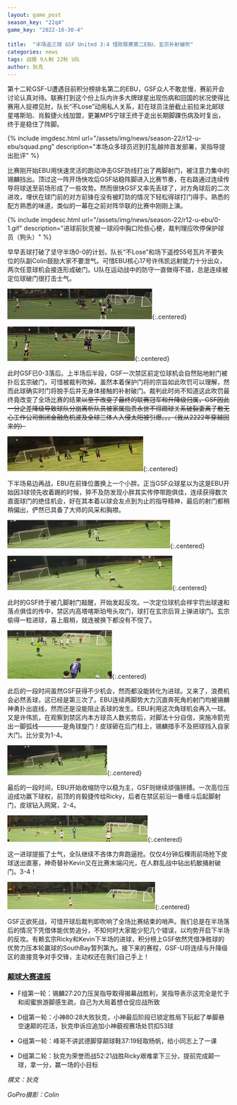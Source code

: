 ```yaml
---
layout: game_post
season_key: "22q4"
game_key: "2022-10-30-4"

title:  "半场追三球 GSF United 3:4 惜败联赛第二EBU，玄宗补射被吹"
categories: news
tags: 战报 9人制 22秋 U队
author: 狄克
---
```


第十二轮GSF-U遭遇目前积分榜排名第二的EBU，GSF众人不敢怠慢，赛前开会讨论认真对待。联赛打到这个份上队内许多大牌球星出现伤病和回国的状况使得比赛用人捉襟见肘，队长“不Lose”动用私人关系，赶在球员注册截止前拉来北邮球星喀斯珀、肖毅捷火线加盟，更兼MP5宁球王终于走出长期脚踝伤病及时复出，终于是稳住了阵脚。

{% include imgdesc.html url="/assets/img/news/season-22/r12-u-ebu/squad.png" description="本场众多球员迟到打乱越帅首发部署，吴指导提出批评" %}

比赛刚开始EBU用快速灵活的跑动冲击GSF防线打出了两脚射门，被注意力集中的锡麟挡出。顶过这一阵开场快攻后GSF站稳阵脚进入比赛节奏，在右路通过连续传导将球送至前场形成了一些攻势。然而很快GSF又率先丢球了，对方角球后的二次进攻，埋伏在球门前的对方前锋在没有被盯防的情况下轻松得球打门得手。熟悉的配方熟悉的味道，类似的一幕在之前对阵华联的比赛中刚刚上演。

{% include imgdesc.html url="/assets/img/news/season-22/r12-u-ebu/0-1.gif" description="进球前狄克被一球闷中胸口险些心梗，裁判理应吹停保护球员（狗头）" %}

早早丢球打破了坚守半场0-0的计划，队长“不Lose”和场下遥控55号瓦片不要失位的队副Colin鼓励大家不要泄气。可惜EBU核心17号许伟凯远射能力十分出众，两次任意球机会接连形成破门。U队在运动战中的防守一直做得不错，总是连续被定位球破门很打击士气。

![](/assets/img/news/season-22/r12-u-ebu/0-2.gif){:.centered}

![](/assets/img/news/season-22/r12-u-ebu/0-3.gif){:.centered}

此时GSF已0-3落后。上半场后半段，GSF一次禁区前定位球机会自然贴地射门被扑后玄宗破门，可惜被裁判吹掉。虽然本着保护门将的宗旨如此吹罚可以理解，然而此球确实时门将脱手后并无身体接触的补射破门。裁判此时尚不知道这此吹罚最终竟改变了全场比赛的结果~~以至于改变了最终的联赛冠军和升降级归属，GSF因此一分之差降级导致球队分崩离析队员被家属指责永世不得踢球关系破裂妻离子散无心工作公司倒闭金融危机波及全球三体人入侵太阳被引爆。。。（我从2222年穿越回来的）~~

![](/assets/img/news/season-22/r12-u-ebu/goal-cancelled.gif){:.centered}

下半场易边再战，EBU在前锋位置换上一个小胖。正当GSF众球星以为这是EBU开始因3球领先收着踢的时候，猝不及防发现小胖其实传停带跑俱佳，连续获得数次直面球门的绝佳机会，好在其本着以球会友点到为止的指导精神，最后的射门都稍稍偏出，俨然已具备了大师的风采和胸襟。

![](/assets/img/news/season-22/r12-u-ebu/1.gif){:.centered}

![](/assets/img/news/season-22/r12-u-ebu/2.gif){:.centered}

此时的GSF终于被几脚射门敲醒，开始发起反攻。一次定位球机会祥宇罚出球速和落点俱佳的传中，禁区内高塔喀斯珀甩头攻门，球打在玄宗后背上弹进球门。玄宗偷得一粒进球，喜上眉梢，就连被换下都没有不悦了。

![](/assets/img/news/season-22/r12-u-ebu/1-3.gif){:.centered}

此后的一段时间虽然GSF获得不少机会，然而都没能转化为进球。又来了，浪费机会必然丢球，这已经是第三次了。EBU连续两脚势大力沉直奔死角的射门均被锡麟神勇扑出底线，然而还是没能阻止丢球的发生。EBU利用这次角球机会再入一球。又是许伟凯，在观察到禁区内本方球员人数劣势后，对脚法十分自信，突施冷箭兜出一脚弧线————是角球旋门！皮球砸在后门柱上，锡麟措手不及把球挡入自家大门。比分变为1-4。

![](/assets/img/news/season-22/r12-u-ebu/1-4.gif){:.centered}

最后的一段时间，EBU开始收缩防守以稳为主，GSF则继续顽强拼搏。一次高位压迫成功赢下球权，前顶的肖毅捷传给Ricky，后者在禁区前沿一番缠斗后起脚射门，皮球钻入网窝，2-4。

![](/assets/img/news/season-22/r12-u-ebu/2-4.gif){:.centered}

这一进球提振了士气，全队继续不吝体力奔跑逼抢。仅仅4分钟后稞雨前场抢下皮球送出直塞，神奇替补Kevin又在比赛末端闪光，在人群乱战中钻出机敏捅射破门。3-4！

![](/assets/img/news/season-22/r12-u-ebu/3-4.gif){:.centered}

GSF正欲死战，可惜开球后裁判即吹响了全场比赛结束的哨声。我们总是在半场落后的情况下凭借体能优势追分，不知何时大家能少犯几个错误，以均势开启下半场的反攻。有赖玄宗Ricky和Kevin下半场的进球，积分榜上GSF依然凭借净胜球的优势力压本轮赢球的SouthBay暂列第九。接下来的赛程，GSF-U将连续与升降级区的直接竞争对手交锋，主动权还在我们自己手上！

### [颠球大赛速报]({{site.baseurl}}/seasons/22q4-juggle/)

* F组第一轮：锡麟27:20力压吴指导取得揭幕战胜利，吴指导表示这完全是忙于和闺蜜旅游脚感生疏，自己为大局着想仓促应战所致

* D组第一轮：小神80:28大败狄克，小神最后阶段已锁定胜局下玩起了单脚悬空速颠的花活，狄克申诉应追加小神藐视赛场处罚扣53球

* G组第一轮：峰哥不讲武德脚穿颠球鞋37:19轻取杨帆，给小同志上了一课

* D组第二轮：狄克为荣誉而战52:21战胜Ricky艰难拿下三分，提前完成颠一球，拿一分，赢一场的小目标

*撰文：狄克*

*GoPro摄影：Colin*
